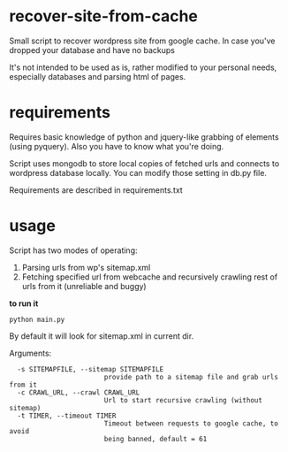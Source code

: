 recover-site-from-cache
=======================

Small script to recover wordpress site from google cache. In case you've dropped your database and have no backups

It's not intended to be used as is, rather modified to your personal needs, especially databases and parsing html of pages.

requirements
============
Requires basic knowledge of python and jquery-like grabbing of elements (using pyquery). Also you have to know what you're doing.

Script uses mongodb to store local copies of fetched urls and connects to wordpress database locally.
You can modify those setting in db.py file.

Requirements are described in requirements.txt


usage
===========

Script has two modes of operating:

 1. Parsing urls from wp's sitemap.xml
 2. Fetching specified url from webcache and recursively crawling rest of urls from it (unreliable and buggy)

__to run it__

```
python main.py 
```
By default it will look for sitemap.xml in current dir.

Arguments:

```
  -s SITEMAPFILE, --sitemap SITEMAPFILE
                        provide path to a sitemap file and grab urls from it
  -c CRAWL_URL, --crawl CRAWL_URL
                        Url to start recursive crawling (without sitemap)
  -t TIMER, --timeout TIMER
                        Timeout between requests to google cache, to avoid
                        being banned, default = 61
```
